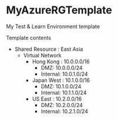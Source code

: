 # MyAzureRGTemplate
My Test &amp; Learn Environment template

Template contents
* Shared Resource : East Asia
	* Virtual Network
		* Hong Kong : 10.0.0.0/16
			* DMZ: 10.0.0.0/24
			* Internal: 10.0.1.0/24
		* Japan West : 10.1.0.0/16
			* DMZ: 10.1.0.0/24
			* Internal: 10.1.1.0/24
		* US East : 10.2.0.0/16
			* DMZ: 10.2.0.0/24
			* Internal: 10.2.1.0/24
